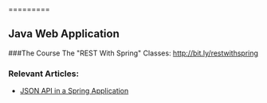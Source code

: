 =========

## Java Web Application

###The Course
The "REST With Spring" Classes: http://bit.ly/restwithspring

### Relevant Articles: 
- [JSON API in a Spring Application](https://www.baeldung.com/json-api-java-spring-web-app)
